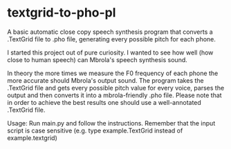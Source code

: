 # textgrid-to-pho-pl
A basic automatic close copy speech synthesis program that converts a .TextGrid file to .pho file, generating every possible pitch for each phone.

I started this project out of pure curiosity. I wanted to see how well (how close to human speech) can Mbrola's speech synthesis sound.

In theory the more times we measure the F0 frequency of each phone the more accurate should Mbrola's output sound. 
The program takes the .TextGrid file and gets every possible pitch value for every voice, parses the output and then converts it into a mbrola-friendly .pho file.
Please note that in order to achieve the best results one should use a well-annotated .TextGrid file.


Usage:
Run main.py and follow the instructions. Remember that the input script is case sensitive (e.g. type example.TextGrid instead of example.textgrid)
